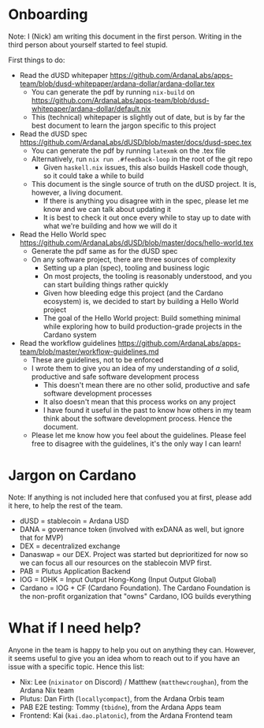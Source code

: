 # Onboarding

Note: I (Nick) am writing this document in the first person. Writing in the
third person about yourself started to feel stupid.

First things to do:
- Read the dUSD whitepaper
  https://github.com/ArdanaLabs/apps-team/blob/dusd-whitepaper/ardana-dollar/ardana-dollar.tex
  * You can generate the pdf by running `nix-build` on
    https://github.com/ArdanaLabs/apps-team/blob/dusd-whitepaper/ardana-dollar/default.nix
  * This (technical) whitepaper is slightly out of date, but is by far the best
    document to learn the jargon specific to this project
- Read the dUSD spec
  https://github.com/ArdanaLabs/dUSD/blob/master/docs/dusd-spec.tex
  * You can generate the pdf by running `latexmk` on the .tex file
  * Alternatively, run `nix run .#feedback-loop` in the root of the git repo
    - Given `haskell.nix` issues, this also builds Haskell code though, so it
      could take a while to build
  * This document is the single source of truth on the dUSD project. It is,
    however, a living document.
    - If there is anything you disagree with in the spec, please let me know and
      we can talk about updating it
    - It is best to check it out once every while to stay up to date with what
      we're building and how we will do it
- Read the Hello World spec
  https://github.com/ArdanaLabs/dUSD/blob/master/docs/hello-world.tex
  * Generate the pdf same as for the dUSD spec
  * On any software project, there are three sources of complexity
    - Setting up a plan (spec), tooling and business logic
    - On most projects, the tooling is reasonably understood, and you can start
      building things rather quickly
    - Given how bleeding edge this project (and the Cardano ecosystem) is, we
      decided to start by building a Hello World project
    - The goal of the Hello World project: Build something minimal while
      exploring how to build production-grade projects in the Cardano system
- Read the workflow guidelines
  https://github.com/ArdanaLabs/apps-team/blob/master/workflow-guidelines.md
  * These are guidelines, not to be enforced
  * I wrote them to give you an idea of my understanding of _a_ solid,
    productive and safe software development process
    - This doesn't mean there are no other solid, productive and safe software
      development processes
    - It also doesn't mean that this process works on any project
    - I have found it useful in the past to know how others in my team think
      about the software development process. Hence the document.
  * Please let me know how you feel about the guidelines. Please feel free to
    disagree with the guidelines, it's the only way I can learn!

# Jargon on Cardano

Note: If anything is not included here that confused you at first, please add it
here, to help the rest of the team.

- dUSD = stablecoin = Ardana USD
- DANA = governance token (involved with exDANA as well, but ignore that for
  MVP)
- DEX = decentralized exchange
- Danaswap = our DEX. Project was started but deprioritized for now so we can
  focus all our resources on the stablecoin MVP first.
- PAB = Plutus Application Backend
- IOG = IOHK = Input Output Hong-Kong (Input Output Global)
- Cardano = IOG + CF (Cardano Foundation). The Cardano Foundation is the
  non-profit organization that "owns" Cardano, IOG builds everything

# What if I need help?

Anyone in the team is happy to help you out on anything they can. However, it
seems useful to give you an idea whom to reach out to if you have an issue with
a specific topic. Hence this list:
- Nix: Lee (`nixinator` on Discord) / Matthew (`matthewcroughan`), from the
  Ardana Nix team
- Plutus: Dan Firth (`locallycompact`), from the Ardana Orbis team
- PAB E2E testing: Tommy (`tbidne`), from the Ardana Apps team
- Frontend: Kai (`kai.dao.platonic`), from the Ardana Frontend team



